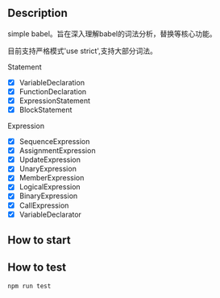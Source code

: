 ## Description

simple babel。旨在深入理解babel的词法分析，替换等核心功能。


目前支持严格模式'use strict',支持大部分词法。

Statement

- [x] VariableDeclaration
- [x] FunctionDeclaration
- [x] ExpressionStatement
- [x] BlockStatement

Expression

- [x] SequenceExpression
- [x] AssignmentExpression
- [x] UpdateExpression
- [x] UnaryExpression
- [x] MemberExpression
- [x] LogicalExpression
- [x] BinaryExpression
- [x] CallExpression
- [x] VariableDeclarator
    
## How to start

## How to test
 
```bash
npm run test
```
    


